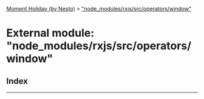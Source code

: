 [Moment Holiday (by Nesto)](../README.md) > ["node_modules/rxjs/src/operators/window"](../modules/_node_modules_rxjs_src_operators_window_.md)

# External module: "node_modules/rxjs/src/operators/window"

## Index

---

